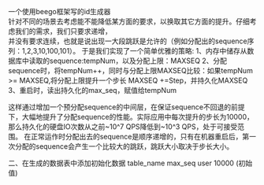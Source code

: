 一个使用beego框架写的id生成器                                                                       
针对不同的场景去考虑能不能降低某方面的要求，以换取其它方面的提升。仔细考虑我们的需求，我们只要求递增，                                    
并没有要求连续，也就是说出现一大段跳跃是允许的（例如分配出的sequence序列：1,2,3,10,100,101）。
于是我们实现了一个简单优雅的策略:
1、内存中储存从数据库中读取的sequence:tempNum，以及分配上限：MAXSEQ
2、分配sequence时，将tempNum++，同时与分配上限MAXSEQ比较：如果tempNum >= MAXSEQ,将分配上限提升一个步长
MAXSEQ +=Step，并持久化MAXSEQ
3、重启时，读出持久化的max_seq，赋值给tempNum


这样通过增加一个预分配sequence的中间层，在保证sequence不回退的前提下，大幅地提升了分配sequence的性能。实际应用中每次提升的步长为10000，
那么持久化的硬盘IO次数从之前~10^7 QPS降低到~10^3 QPS，处于可接受范围。
在正常运作时分配出去的sequence是顺序递增的，只有在机器重启后，第一次分配的sequence会产生一个比较大的跳跃，跳跃大小取决于步长大小。

二、在生成的数据表中添加初始化数据
table_name			    max_seq
   user              10000
                  (初始值)
